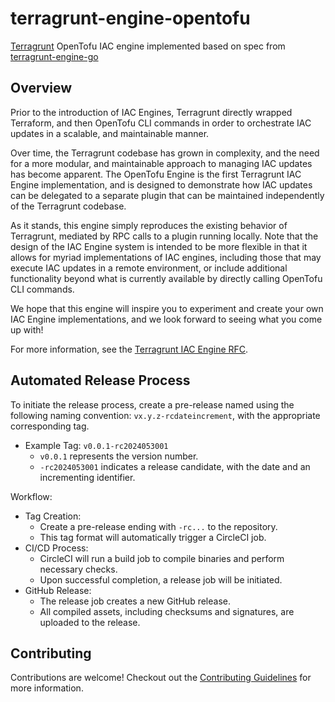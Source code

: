# terragrunt-engine-opentofu

[Terragrunt](https://github.com/gruntwork-io/terragrunt) OpenTofu IAC engine implemented based on spec from [terragrunt-engine-go](https://github.com/gruntwork-io/terragrunt-engine-go)

## Overview

Prior to the introduction of IAC Engines, Terragrunt directly wrapped Terraform, and then OpenTofu CLI commands in order to orchestrate IAC updates in a scalable, and maintainable manner.

Over time, the Terragrunt codebase has grown in complexity, and the need for a more modular, and maintainable approach to managing IAC updates has become apparent. The OpenTofu Engine is the first Terragrunt IAC Engine implementation, and is designed to demonstrate how IAC updates can be delegated to a separate plugin that can be maintained independently of the Terragrunt codebase.

As it stands, this engine simply reproduces the existing behavior of Terragrunt, mediated by RPC calls to a plugin running locally. Note that the design of the IAC Engine system is intended to be more flexible in that it allows for myriad implementations of IAC engines, including those that may execute IAC updates in a remote environment, or include additional functionality beyond what is currently available by directly calling OpenTofu CLI commands.

We hope that this engine will inspire you to experiment and create your own IAC Engine implementations, and we look forward to seeing what you come up with!

For more information, see the [Terragrunt IAC Engine RFC](https://github.com/gruntwork-io/terragrunt/issues/3103).

## Automated Release Process

To initiate the release process, create a pre-release named using the following naming convention: `vx.y.z-rcdateincrement`, with the appropriate corresponding tag.
* Example Tag: `v0.0.1-rc2024053001`
  * `v0.0.1` represents the version number.
  * `-rc2024053001` indicates a release candidate, with the date and an incrementing identifier.

Workflow:
* Tag Creation:
  * Create a pre-release ending with `-rc...` to the repository.
  * This tag format will automatically trigger a CircleCI job.
* CI/CD Process:
  * CircleCI will run a build job to compile binaries and perform necessary checks.
  * Upon successful completion, a release job will be initiated.
* GitHub Release:
  * The release job creates a new GitHub release. 
  * All compiled assets, including checksums and signatures, are uploaded to the release.

## Contributing

Contributions are welcome! Checkout out the [Contributing Guidelines](./CONTRIBUTING.md) for more information.

